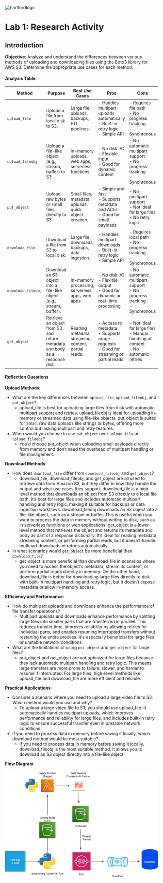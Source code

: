 ![hartfordlogo](https://assets.thehartford.com/image/upload/q_auto/logo.svg)
# Lab 1: Research Activity
## Introduction

**Objective**: Analyze and understand the differences between various methods of uploading and downloading files using the Boto3 library for AWS S3. Determine the appropriate use cases for each method.

#### Analysis Table:

| **Method**         | **Purpose**                                                                 | **Best Use Cases**                                                                 | **Pros**                                                                                   | **Cons**                                                                                   |
|--------------------|------------------------------------------------------------------------------|-------------------------------------------------------------------------------------|---------------------------------------------------------------------------------------------|---------------------------------------------------------------------------------------------|
| `upload_file`      | Upload a file from local disk to S3.                                         | Large file uploads, backups, ETL pipelines.                                         | - Handles multipart uploads automatically<br>- Built-in retry logic<br>- Simple API         | - Requires file path<br>- No progress tracking<br>- Synchronous                            |
| `upload_fileobj`   | Upload a file-like object (e.g., stream, buffer) to S3.                      | In-memory uploads, web apps, serverless functions.                                 | - No disk I/O<br>- Flexible input<br>- Good for dynamic content                            | - No automatic multipart support<br>- No progress tracking<br>- Synchronous                |
| `put_object`       | Upload raw bytes or small files directly to S3.                              | Small files, metadata uploads, quick object creation.                              | - Simple and fast<br>- Supports metadata and ACLs<br>- Good for small payloads              | - No multipart support<br>- Not ideal for large files<br>- No retry logic                  |
| `download_file`    | Download a file from S3 to local disk.                                       | Large file downloads, backups, data ingestion.                                     | - Handles multipart downloads<br>- Built-in retry logic<br>- Simple API                    | - Requires local path<br>- No progress tracking<br>- Synchronous                           |
| `download_fileobj` | Download an S3 object into a file-like object (e.g., stream, buffer).        | In-memory processing, serverless apps, web apps.                                   | - No disk I/O<br>- Flexible output<br>- Good for dynamic or real-time processing            | - No automatic multipart support<br>- No progress tracking<br>- Synchronous                |
| `get_object`       | Retrieve an object from S3 and return metadata and body as a response dict. | Reading metadata, streaming content, partial reads.                                | - Access to metadata<br>- Supports range requests<br>- Good for streaming or partial reads | - Not ideal for large files<br>- Manual handling of content<br>- No automatic retries      |

#### Reflection Questions
**Upload Methods**:
  - What are the key differences between `upload_file`, `upload_fileobj`, and `put_object`?
    - upload_file is best for uploading large files from disk with automatic multipart support and retries. upload_fileobj is ideal for uploading in-memory or streamed data using file-like objects. put_object is suited for small, raw data uploads like strings or bytes, offering more control but lacking multipart and retry features.
  - When would you choose to use `put_object` over `upload_file` or `upload_fileobj`?
    -  You’d choose put_object when uploading small payloads directly from memory and don’t need the overhead of multipart handling or file management.

**Download Methods**:
  - How does `download_file` differ from `download_fileobj` and `get_object`?
    - download_file, download_fileobj, and get_object are all used to retrieve data from Amazon S3, but they differ in how they handle the output and what use cases they support. download_file is a high-level method that       downloads an object from S3 directly to a local file path. It’s best for large files and includes automatic multipart handling and retry logic, making it suitable for backups or data ingestion workflows.                  download_fileobj downloads an S3 object into a file-like object, such as a stream or buffer. This is useful when you want to process the data in memory without writing to disk, such as in serverless functions or          web applications. get_object is a lower-level method that retrieves the object and returns its metadata and body as part of a response dictionary. It’s ideal for reading metadata, streaming content, or performing         partial reads, but it doesn’t handle multipart downloads or retries automatically
  - In what scenarios would `get_object` be more beneficial than `download_file`?
    - get_object is more beneficial than download_file in scenarios where you need to access the object's metadata, stream its content, or perform partial reads directly in memory. On the other hand, download_file is           better for downloading large files directly to disk with built-in multipart handling and retry logic, but it doesn’t expose metadata or allow in-memory access.

  **Efficiency and Performance**:
  - How do multipart uploads and downloads enhance the performance of file transfer operations?
    - Multipart uploads and downloads enhance performance by splitting large files into smaller parts that are transferred in parallel. This reduces transfer time, improves reliability by allowing retries for                   individual parts, and enables resuming interrupted transfers without restarting the entire process. It's especially beneficial for large files or unstable network conditions.
  - What are the limitations of using `put_object` and `get_object` for large files?
    - put_object and get_object are not optimized for large files because they lack automatic multipart handling and retry logic. This means large transfers are more prone to failure, slower, and harder to resume if            interrupted. For large files, high-level methods like upload_file and download_file are more efficient and reliable.
    
**Practical Applications**:
- Consider a scenario where you need to upload a large video file to S3. Which method would you use and why?
  -  To upload a large video file to S3, you should use upload_file. It automatically handles multipart uploads, which improves performance and reliability for large files, and includes built-in retry logic to ensure          successful transfer even in unstable network conditions.
- If you need to process data in memory before saving it locally, which download method would be most suitable?
  - If you need to process data in memory before saving it locally, download_fileobj is the most suitable method. It allows you to download an S3 object directly into a file-like object

**Flow Diagram**



![image-Snowpipe.jpg](images/Snowpipe.jpg)
